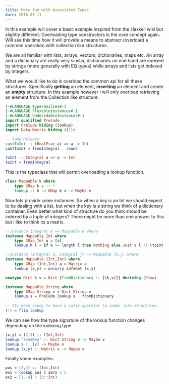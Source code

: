 ```yaml
---
title: More fun with Associated Types
date: 2016-08-11
---
```


In this example will cover a basic example inspired from the Haskell wiki but slightly different. Overloading type constructors is the core concept again. Will see this time how it will provide a means to abstract (overload) a common operation with collection like structures.

We are all familiar with lists, arrays, vectors, dictionaries, maps etc. An array and a dictionary are really very similar, dictionaries on one hand are indexed by strings (more generally with EQ types) while arrays and lists get indexed by integers.

What we would like to do is overload the common api for all these structures. Specifically **getting** an element, **inserting** an element and create an **empty** structure. In this example however I will only overload retrieving an element from the Collection like structure.



```haskell
{-#LANGUAGE TypeFamilies#-}
{-#LANGUAGE FlexibleInstances#-}
{-#LANGUAGE UndecidableInstances#-}
import qualified Prelude
import Prelude hiding (lookup)
import Data.Matrix hiding ((!))

-- Some Helpers
castToInt :: (RealFrac a) => a -> Int
castToInt = fromIntegral . round

toInt :: Integral a => a -> Int
toInt = fromIntegral
```
This is the typeclass that will permit overloading a lookup function.
``` haskell
class Mappable k where
    type GMap k v :: *
    lookup :: k -> GMap k v -> Maybe v

```
Now lets provide some instances. So when a key is an Int we should expect to be dealing with a list, but when the key is a string we think of a dictionary container. Even better what kind of structure do you think should be indexed by a tuple of integers? There might be more than one answer to this but i like to think its a matrix.


``` haskell
--instance Integral k => Mappable k where
instance Mappable Int where
    type GMap Int a = [a]
    lookup k l = if k >= length l then Nothing else Just $ l !! (toInt k)

--instance (Integral k, Integral j) => Mappable (k,j) where
instance Mappable (Int,Int) where
    type GMap (Int,Int) a = Matrix a
    lookup (x,y) = uncurry safeGet (x,y)

newtype Dict k v = Dict {fromDictionary :: [(k,v)]} deriving (Show)

instance Mappable String where
    type GMap String v = Dict String v
    lookup s = Prelude.lookup s . fromDictionary  
            
-- Its more handy to have a infix operator to index into structures
(!) = flip lookup
```
We can see how the type signature of the lookup function changes depending on the indexing type.
``` haskell 
(x,y) = (2,3) :: (Int,Int)
lookup "someKey" :: Dict String v -> Maybe v
lookup x :: [v] -> Maybe v
lookup (x,y) :: Matrix v -> Maybe v
```
Finally some examples: 

``` haskell
pos = (2,3) :: (Int,Int)
ex1 = lookup pos $ zero 5 5
ex2 = [1..4] ! (3::Int)

```
